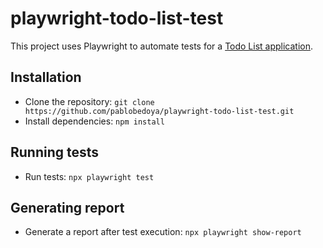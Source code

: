 # playwright-todo-list-test

This project uses Playwright to automate tests for a [Todo List application](https://demo.playwright.dev/todomvc/#/).

## Installation
* Clone the repository: `git clone https://github.com/pablobedoya/playwright-todo-list-test.git`
* Install dependencies: `npm install`

## Running tests
* Run tests: `npx playwright test`

## Generating report
* Generate a report after test execution: `npx playwright show-report`
